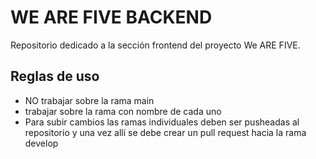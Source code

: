 
# WE ARE FIVE BACKEND

Repositorio dedicado a la sección frontend del proyecto We ARE FIVE.



## Reglas de uso

- NO trabajar sobre la rama main
- trabajar sobre la rama con nombre de cada uno
- Para subir cambios las ramas individuales deben ser pusheadas al repositorio y una vez allí se debe crear un pull request hacia la rama develop


  
